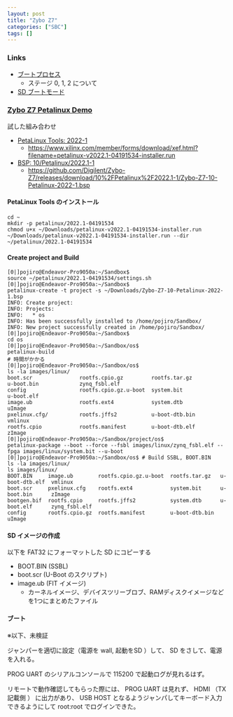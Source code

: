 ```yaml
---
layout: post
title: "Zybo Z7"
categories: ["SBC"]
tags: []
---
```


### Links

- [ブートプロセス](https://digilent.com/reference/programmable-logic/zybo-z7/reference-manual?redirect=1#zynq_configuration)
  - ステージ 0, 1, 2 について
- [SD ブートモード](https://digilent.com/reference/programmable-logic/zybo-z7/reference-manual?redirect=1#microsd_boot_mode)

### [Zybo Z7 Petalinux Demo](https://digilent.com/reference/programmable-logic/zybo-z7/demos/petalinux)

試した組み合わせ

- [PetaLinux Tools: 2022-1](https://japan.xilinx.com/support/download/index.html/content/xilinx/ja/downloadNav/embedded-design-tools/2022-1.html)
  - https://www.xilinx.com/member/forms/download/xef.html?filename=petalinux-v2022.1-04191534-installer.run
- [BSP: 10/Petalinux/2022.1-1](https://github.com/Digilent/Zybo-Z7/releases/tag/10/Petalinux/2022.1-1/Zybo-Z7-10-Petalinux-2022-1.bsp)
  - https://github.com/Digilent/Zybo-Z7/releases/download/10%2FPetalinux%2F2022.1-1/Zybo-Z7-10-Petalinux-2022-1.bsp

#### PetaLinux Tools のインストール

```
cd ~
mkdir -p petalinux/2022.1-04191534
chmod u+x ~/Downloads/petalinux-v2022.1-04191534-installer.run
~/Downloads/petalinux-v2022.1-04191534-installer.run --dir ~/petalinux/2022.1-04191534
```

#### Create project and Build

```
[0|]pojiro@Endeavor-Pro9050a:~/Sandbox$
source ~/petalinux/2022.1-04191534/settings.sh
[0|]pojiro@Endeavor-Pro9050a:~/Sandbox$
petalinux-create -t project -s ~/Downloads/Zybo-Z7-10-Petalinux-2022-1.bsp
INFO: Create project: 
INFO: Projects: 
INFO: 	* os
INFO: Has been successfully installed to /home/pojiro/Sandbox/
INFO: New project successfully created in /home/pojiro/Sandbox/
[0|]pojiro@Endeavor-Pro9050a:~/Sandbox$
cd os
[0|]pojiro@Endeavor-Pro9050a:~/Sandbox/os$
petalinux-build
# 時間がかかる
[0|]pojiro@Endeavor-Pro9050a:~/Sandbox/os$
ls -la images/linux/
boot.scr               rootfs.cpio.gz         rootfs.tar.gz          u-boot.bin             zynq_fsbl.elf
config                 rootfs.cpio.gz.u-boot  system.bit             u-boot.elf             
image.ub               rootfs.ext4            system.dtb             uImage                 
pxelinux.cfg/          rootfs.jffs2           u-boot-dtb.bin         vmlinux                
rootfs.cpio            rootfs.manifest        u-boot-dtb.elf         zImage
[0|]pojiro@Endeavor-Pro9050a:~/Sandbox/project/os$
petalinux-package --boot --force --fsbl images/linux/zynq_fsbl.elf --fpga images/linux/system.bit --u-boot
[0|]pojiro@Endeavor-Pro9050a:~/Sandbox/os$ # Build SSBL, BOOT.BIN
ls -la images/linux/
ls images/linux/
BOOT.BIN     image.ub        rootfs.cpio.gz.u-boot  rootfs.tar.gz   u-boot-dtb.elf  vmlinux
boot.scr     pxelinux.cfg    rootfs.ext4            system.bit      u-boot.bin      zImage
bootgen.bif  rootfs.cpio     rootfs.jffs2           system.dtb      u-boot.elf      zynq_fsbl.elf
config       rootfs.cpio.gz  rootfs.manifest        u-boot-dtb.bin  uImage
```

#### SD イメージの作成

以下を FAT32 にフォーマットした SD にコピーする

- BOOT.BIN (SSBL)
- boot.scr (U-Boot のスクリプト)
- image.ub (FIT イメージ)
  - カーネルイメージ、デバイスツリーブロブ、RAMディスクイメージなどを1つにまとめたファイル

#### ブート

※以下、未検証

ジャンパーを適切に設定（電源を wall, 起動をSD ）して、 SD をさして、電源を入れる。

PROG UART のシリアルコンソールで 115200 で起動ログが見れるはず。

リモートで動作確認してもらった際には、 PROG UART は見れず、
HDMI （TX記載側 ） に出力があり、 USB HOST となるようジャンパしてキーボード入力できるようにして root:root でログインできた。
